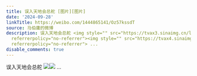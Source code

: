 ```yaml
---
title: 误入天地会总舵 [图片][图片]
date: '2024-09-28'
linkTitle: https://weibo.com/1444865141/Oz57kssdT
source: 马伯庸的微博
description: 误入天地会总舵 <img style="" src="https://tvax3.sinaimg.cn/large/001zMvqtgy1hu3hr7qyjtj63b02jmnpd02.jpg"
  referrerpolicy="no-referrer"><img style="" src="https://tvax4.sinaimg.cn/large/001zMvqtgy1hu3httwz9bj616n0u0jwz02.jpg"
  referrerpolicy="no-referrer"> ...
disable_comments: true
---
```

误入天地会总舵 <img style="" src="https://tvax3.sinaimg.cn/large/001zMvqtgy1hu3hr7qyjtj63b02jmnpd02.jpg" referrerpolicy="no-referrer"><img style="" src="https://tvax4.sinaimg.cn/large/001zMvqtgy1hu3httwz9bj616n0u0jwz02.jpg" referrerpolicy="no-referrer"> ...